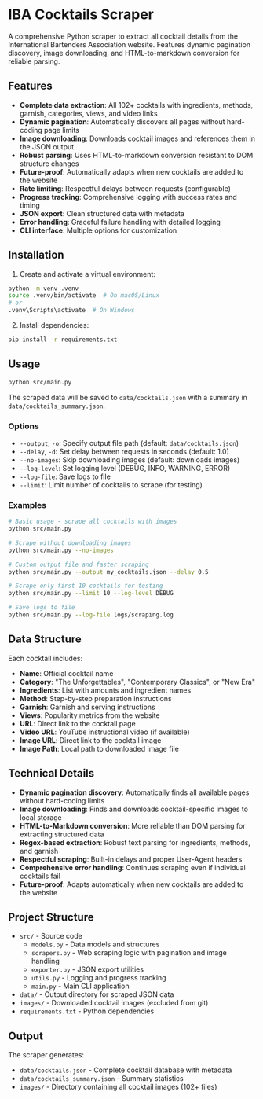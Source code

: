 # IBA Cocktails Scraper

A comprehensive Python scraper to extract all cocktail details from the International Bartenders Association website. Features dynamic pagination discovery, image downloading, and HTML-to-markdown conversion for reliable parsing.

## Features

- **Complete data extraction**: All 102+ cocktails with ingredients, methods, garnish, categories, views, and video links
- **Dynamic pagination**: Automatically discovers all pages without hard-coding page limits
- **Image downloading**: Downloads cocktail images and references them in the JSON output
- **Robust parsing**: Uses HTML-to-markdown conversion resistant to DOM structure changes
- **Future-proof**: Automatically adapts when new cocktails are added to the website
- **Rate limiting**: Respectful delays between requests (configurable)
- **Progress tracking**: Comprehensive logging with success rates and timing
- **JSON export**: Clean structured data with metadata
- **Error handling**: Graceful failure handling with detailed logging
- **CLI interface**: Multiple options for customization

## Installation

1. Create and activate a virtual environment:
```bash
python -m venv .venv
source .venv/bin/activate  # On macOS/Linux
# or
.venv\Scripts\activate  # On Windows
```

2. Install dependencies:
```bash
pip install -r requirements.txt
```

## Usage

```bash
python src/main.py
```

The scraped data will be saved to `data/cocktails.json` with a summary in `data/cocktails_summary.json`.

### Options

- `--output`, `-o`: Specify output file path (default: `data/cocktails.json`)
- `--delay`, `-d`: Set delay between requests in seconds (default: 1.0)
- `--no-images`: Skip downloading images (default: downloads images)
- `--log-level`: Set logging level (DEBUG, INFO, WARNING, ERROR)
- `--log-file`: Save logs to file
- `--limit`: Limit number of cocktails to scrape (for testing)

### Examples

```bash
# Basic usage - scrape all cocktails with images
python src/main.py

# Scrape without downloading images
python src/main.py --no-images

# Custom output file and faster scraping
python src/main.py --output my_cocktails.json --delay 0.5

# Scrape only first 10 cocktails for testing
python src/main.py --limit 10 --log-level DEBUG

# Save logs to file
python src/main.py --log-file logs/scraping.log
```

## Data Structure

Each cocktail includes:
- **Name**: Official cocktail name
- **Category**: "The Unforgettables", "Contemporary Classics", or "New Era"
- **Ingredients**: List with amounts and ingredient names
- **Method**: Step-by-step preparation instructions
- **Garnish**: Garnish and serving instructions
- **Views**: Popularity metrics from the website
- **URL**: Direct link to the cocktail page
- **Video URL**: YouTube instructional video (if available)
- **Image URL**: Direct link to the cocktail image
- **Image Path**: Local path to downloaded image file

## Technical Details

- **Dynamic pagination discovery**: Automatically finds all available pages without hard-coding limits
- **Image downloading**: Finds and downloads cocktail-specific images to local storage
- **HTML-to-Markdown conversion**: More reliable than DOM parsing for extracting structured data
- **Regex-based extraction**: Robust text parsing for ingredients, methods, and garnish
- **Respectful scraping**: Built-in delays and proper User-Agent headers
- **Comprehensive error handling**: Continues scraping even if individual cocktails fail
- **Future-proof**: Adapts automatically when new cocktails are added to the website

## Project Structure

- `src/` - Source code
  - `models.py` - Data models and structures
  - `scrapers.py` - Web scraping logic with pagination and image handling
  - `exporter.py` - JSON export utilities
  - `utils.py` - Logging and progress tracking
  - `main.py` - Main CLI application
- `data/` - Output directory for scraped JSON data
- `images/` - Downloaded cocktail images (excluded from git)
- `requirements.txt` - Python dependencies

## Output

The scraper generates:
- `data/cocktails.json` - Complete cocktail database with metadata
- `data/cocktails_summary.json` - Summary statistics
- `images/` - Directory containing all cocktail images (102+ files)